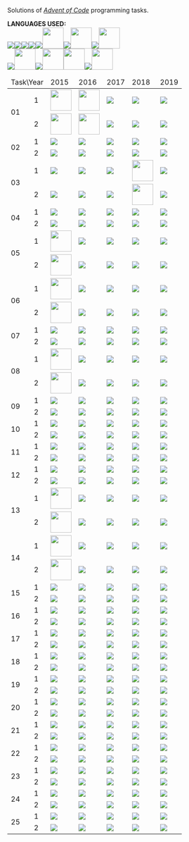 Solutions  of <cite>[Advent of Code][1]</cite> programming tasks.

**LANGUAGES USED:**<br>
<img src="https://img.icons8.com/color/48/000000/python.png"><img src="https://img.icons8.com/color/48/000000/java-coffee-cup-logo.png"/><img src="https://img.icons8.com/color/48/000000/c-programming.png"/><img src="https://img.icons8.com/color/48/000000/c-plus-plus-logo.png"/><img src="https://img.icons8.com/material/48/000000/haskell.png"/><img src="https://img.icons8.com/dusk/64/000000/scala.png" width="48" height="48"/><img src="https://img.icons8.com/fluent/48/000000/console.png"/><img src="https://www.r-project.org/logo/Rlogo.png" width="48" height="48"/><img src="https://img.icons8.com/color/48/000000/c-sharp-logo-2.png"/><img src="https://img.icons8.com/officel/80/000000/php-logo.png" width="48" height="48"/><br>
<img src="https://img.icons8.com/color/48/000000/javascript.png"/><img src="https://symbols.getvecta.com/stencil_85/50_julia-language-icon.d9f53761e1.svg" width="48" height="48"/><img src="https://img.icons8.com/color/48/000000/ruby-programming-language.png"/><img src="https://img.icons8.com/windows/64/000000/erlang.png" width="48" height="48"/><img src="http://abolfazlm.com/image/Assembly-logo.png" widht="48" height="48"/><img src="https://img.icons8.com/color/48/000000/kotlin.png"/><img src="https://www2.cs.arizona.edu/icon/wwwcube.gif" width="48" height="48"/><br><table>
<thead>
	<tr>
		<td colspan="2">Task\Year</td>
		<td>2015</td>
		<td>2016</td>
		<td>2017</td>
		<td>2018</td>
		<td>2019</td>
	</tr>
</thead>
<tbody>
	<tr>
		<td rowspan="2">01</td>
		<td>1</td>
		<td><img src="http://abolfazlm.com/image/Assembly-logo.png" widht="48" height="48"/></td>
		<td><img src="https://www2.cs.arizona.edu/icon/wwwcube.gif" width="48" height="48"/></td>
		<td><img src="https://img.icons8.com/color/48/000000/c-programming.png"/></td>
		<td><img src="https://img.icons8.com/color/48/000000/delete-sign.png"/></td>
		<td><img src="https://img.icons8.com/color/48/000000/python.png"></td>
	</tr>
	<tr>
		<td>2</td>
		<td><img src="http://abolfazlm.com/image/Assembly-logo.png" widht="48" height="48"/></td>
		<td><img src="https://www2.cs.arizona.edu/icon/wwwcube.gif" width="48" height="48"/></td>
		<td><img src="https://img.icons8.com/color/48/000000/c-programming.png"/></td>
		<td><img src="https://img.icons8.com/color/48/000000/delete-sign.png"/></td>
		<td><img src="https://img.icons8.com/color/48/000000/python.png"></td>
	</tr>
	<tr>
		<td rowspan="2">02</td>
		<td>1</td>
		<td><img src="https://img.icons8.com/color/48/000000/javascript.png"/></td>
		<td><img src="https://img.icons8.com/color/48/000000/c-plus-plus-logo.png"/></td>
		<td><img src="https://img.icons8.com/color/48/000000/python.png"></td>
		<td><img src="https://img.icons8.com/material/48/000000/haskell.png"/></td>
		<td><img src="https://img.icons8.com/color/48/000000/python.png"></td>
	</tr>
	<tr>
		<td>2</td>
		<td><img src="https://img.icons8.com/color/48/000000/javascript.png"/></td>
		<td><img src="https://img.icons8.com/color/48/000000/c-plus-plus-logo.png"/></td>
		<td><img src="https://img.icons8.com/color/48/000000/python.png"></td>
		<td><img src="https://img.icons8.com/material/48/000000/haskell.png"/></td>
		<td><img src="https://img.icons8.com/color/48/000000/python.png"></td>
	</tr>
	<tr>
		<td rowspan="2">03</td>
		<td>1</td>
		<td><img src="https://img.icons8.com/color/48/000000/python.png"></td>
		<td><img src="https://img.icons8.com/color/48/000000/delete-sign.png"/></td>
		<td><img src="https://img.icons8.com/color/48/000000/python.png"></td>
		<td><img src="https://img.icons8.com/dusk/64/000000/scala.png" width="48" height="48"/></td>
		<td><img src="https://img.icons8.com/color/48/000000/python.png"></td>
	</tr>
	<tr>
		<td>2</td>
		<td><img src="https://img.icons8.com/color/48/000000/python.png"></td>
		<td><img src="https://img.icons8.com/color/48/000000/delete-sign.png"/></td>
		<td><img src="https://img.icons8.com/color/48/000000/python.png"></td>
		<td><img src="https://img.icons8.com/dusk/64/000000/scala.png" width="48" height="48"/></td>
		<td><img src="https://img.icons8.com/color/48/000000/python.png"></td>
	</tr>
	<tr>
		<td rowspan="2">04</td>
		<td>1</td>
		<td><img src="https://img.icons8.com/color/48/000000/c-sharp-logo-2.png"/></td>
		<td><img src="https://img.icons8.com/color/48/000000/delete-sign.png"/></td>
		<td><img src="https://img.icons8.com/color/48/000000/python.png"></td>
		<td><img src="https://img.icons8.com/color/48/000000/kotlin.png"/></td>
		<td><img src="https://img.icons8.com/color/48/000000/python.png"></td>
	</tr>
	<tr>
		<td>2</td>
		<td><img src="https://img.icons8.com/color/48/000000/c-sharp-logo-2.png"/></td>
		<td><img src="https://img.icons8.com/color/48/000000/delete-sign.png"/></td>
		<td><img src="https://img.icons8.com/color/48/000000/python.png"></td>
		<td><img src="https://img.icons8.com/color/48/000000/kotlin.png"/></td>
		<td><img src="https://img.icons8.com/color/48/000000/python.png"></td>
	</tr>
	<tr>
		<td rowspan="2">05</td>
		<td>1</td>
		<td><img src="https://img.icons8.com/officel/80/000000/php-logo.png" width="48" height="48"/></td>
		<td><img src="https://img.icons8.com/color/48/000000/delete-sign.png"/></td>
		<td><img src="https://img.icons8.com/color/48/000000/python.png"></td>
		<td><img src="https://img.icons8.com/color/48/000000/delete-sign.png"/></td>
		<td><img src="https://img.icons8.com/color/48/000000/python.png"></td>
	</tr>
	<tr>
		<td>2</td>
		<td><img src="https://img.icons8.com/officel/80/000000/php-logo.png" width="48" height="48"/></td>
		<td><img src="https://img.icons8.com/color/48/000000/delete-sign.png"/></td>
		<td><img src="https://img.icons8.com/color/48/000000/python.png"></td>
		<td><img src="https://img.icons8.com/color/48/000000/delete-sign.png"/></td>
		<td><img src="https://img.icons8.com/color/48/000000/python.png"></td>
	</tr>
	<tr>
		<td rowspan="2">06</td>
		<td>1</td>
		<td><img src="https://www.r-project.org/logo/Rlogo.png" width="48" height="48"/></td>
		<td><img src="https://img.icons8.com/color/48/000000/delete-sign.png"/></td>
		<td><img src="https://img.icons8.com/color/48/000000/python.png"></td>
		<td><img src="https://img.icons8.com/color/48/000000/delete-sign.png"/></td>
		<td><img src="https://img.icons8.com/color/48/000000/python.png"></td>
	</tr>
	<tr>
		<td>2</td>
		<td><img src="https://www.r-project.org/logo/Rlogo.png" width="48" height="48"/></td>
		<td><img src="https://img.icons8.com/color/48/000000/delete-sign.png"/></td>
		<td><img src="https://img.icons8.com/color/48/000000/python.png"></td>
		<td><img src="https://img.icons8.com/color/48/000000/delete-sign.png"/></td>
		<td><img src="https://img.icons8.com/color/48/000000/python.png"></td>
	</tr>
	<tr>
		<td rowspan="2">07</td>
		<td>1</td>
		<td><img src="https://img.icons8.com/color/48/000000/delete-sign.png"/></td>
		<td><img src="https://img.icons8.com/color/48/000000/delete-sign.png"/></td>
		<td><img src="https://img.icons8.com/color/48/000000/python.png"></td>
		<td><img src="https://img.icons8.com/color/48/000000/delete-sign.png"/></td>
		<td><img src="https://img.icons8.com/color/48/000000/python.png"></td>
	</tr>
	<tr>
		<td>2</td>
		<td><img src="https://img.icons8.com/color/48/000000/delete-sign.png"/></td>
		<td><img src="https://img.icons8.com/color/48/000000/delete-sign.png"/></td>
		<td><img src="https://img.icons8.com/color/48/000000/python.png"></td>
		<td><img src="https://img.icons8.com/color/48/000000/delete-sign.png"/></td>
		<td><img src="https://img.icons8.com/color/48/000000/python.png"></td>
	</tr>
	<tr>
		<td rowspan="2">08</td>
		<td>1</td>
		<td><img src="https://symbols.getvecta.com/stencil_85/50_julia-language-icon.d9f53761e1.svg" width="48" height="48"/></td>
		<td><img src="https://img.icons8.com/color/48/000000/delete-sign.png"/></td>
		<td><img src="https://img.icons8.com/color/48/000000/delete-sign.png"/></td>
		<td><img src="https://img.icons8.com/color/48/000000/delete-sign.png"/></td>
		<td><img src="https://img.icons8.com/color/48/000000/python.png"></td>
	</tr>
	<tr>
		<td>2</td>
		<td><img src="https://symbols.getvecta.com/stencil_85/50_julia-language-icon.d9f53761e1.svg" width="48" height="48"/></td>
		<td><img src="https://img.icons8.com/color/48/000000/delete-sign.png"/></td>
		<td><img src="https://img.icons8.com/color/48/000000/delete-sign.png"/></td>
		<td><img src="https://img.icons8.com/color/48/000000/delete-sign.png"/></td>
		<td><img src="https://img.icons8.com/color/48/000000/python.png"></td>
	</tr>
	<tr>
		<td rowspan="2">09</td>
		<td>1</td>
		<td><img src="https://img.icons8.com/color/48/000000/ruby-programming-language.png"/></td>
		<td><img src="https://img.icons8.com/color/48/000000/delete-sign.png"/></td>
		<td><img src="https://img.icons8.com/color/48/000000/delete-sign.png"/></td>
		<td><img src="https://img.icons8.com/color/48/000000/delete-sign.png"/></td>
		<td><img src="https://img.icons8.com/color/48/000000/python.png"></td>
	</tr>
	<tr>
		<td>2</td>
		<td><img src="https://img.icons8.com/color/48/000000/ruby-programming-language.png"/></td>
		<td><img src="https://img.icons8.com/color/48/000000/delete-sign.png"/></td>
		<td><img src="https://img.icons8.com/color/48/000000/delete-sign.png"/></td>
		<td><img src="https://img.icons8.com/color/48/000000/delete-sign.png"/></td>
		<td><img src="https://img.icons8.com/color/48/000000/python.png"></td>
	</tr>
	<tr>
		<td rowspan="2">10</td>
		<td>1</td>
		<td><img src="https://img.icons8.com/color/48/000000/c-plus-plus-logo.png"/></td>
		<td><img src="https://img.icons8.com/color/48/000000/delete-sign.png"/></td>
		<td><img src="https://img.icons8.com/color/48/000000/delete-sign.png"/></td>
		<td><img src="https://img.icons8.com/color/48/000000/delete-sign.png"/></td>
		<td><img src="https://img.icons8.com/color/48/000000/python.png"></td>
	</tr>
	<tr>
		<td>2</td>
		<td><img src="https://img.icons8.com/color/48/000000/c-plus-plus-logo.png"/></td>
		<td><img src="https://img.icons8.com/color/48/000000/delete-sign.png"/></td>
		<td><img src="https://img.icons8.com/color/48/000000/delete-sign.png"/></td>
		<td><img src="https://img.icons8.com/color/48/000000/delete-sign.png"/></td>
		<td><img src="https://img.icons8.com/color/48/000000/python.png"></td>
	</tr>
	<tr>
		<td rowspan="2">11</td>
		<td>1</td>
		<td><img src="https://img.icons8.com/color/48/000000/c-programming.png"/></td>
		<td><img src="https://img.icons8.com/color/48/000000/delete-sign.png"/></td>
		<td><img src="https://img.icons8.com/color/48/000000/delete-sign.png"/></td>
		<td><img src="https://img.icons8.com/color/48/000000/delete-sign.png"/></td>
		<td><img src="https://img.icons8.com/color/48/000000/python.png"></td>
	</tr>
	<tr>
		<td>2</td>
		<td><img src="https://img.icons8.com/color/48/000000/c-programming.png"/></td>
		<td><img src="https://img.icons8.com/color/48/000000/delete-sign.png"/></td>
		<td><img src="https://img.icons8.com/color/48/000000/delete-sign.png"/></td>
		<td><img src="https://img.icons8.com/color/48/000000/delete-sign.png"/></td>
		<td><img src="https://img.icons8.com/color/48/000000/python.png"></td>
	</tr>
	<tr>
		<td rowspan="2">12</td>
		<td>1</td>
		<td><img src="https://img.icons8.com/color/48/000000/java-coffee-cup-logo.png"/></td>
		<td><img src="https://img.icons8.com/color/48/000000/delete-sign.png"/></td>
		<td><img src="https://img.icons8.com/color/48/000000/delete-sign.png"/></td>
		<td><img src="https://img.icons8.com/color/48/000000/delete-sign.png"/></td>
		<td><img src="https://img.icons8.com/color/48/000000/python.png"></td>
	</tr>
	<tr>
		<td>2</td>
		<td><img src="https://img.icons8.com/color/48/000000/java-coffee-cup-logo.png"/></td>
		<td><img src="https://img.icons8.com/color/48/000000/delete-sign.png"/></td>
		<td><img src="https://img.icons8.com/color/48/000000/delete-sign.png"/></td>
		<td><img src="https://img.icons8.com/color/48/000000/delete-sign.png"/></td>
		<td><img src="https://img.icons8.com/color/48/000000/python.png"></td>
	</tr>
	<tr>
		<td rowspan="2">13</td>
		<td>1</td>
		<td><img src="https://img.icons8.com/dusk/64/000000/scala.png" width="48" height="48"/></td>
		<td><img src="https://img.icons8.com/color/48/000000/delete-sign.png"/></td>
		<td><img src="https://img.icons8.com/color/48/000000/delete-sign.png"/></td>
		<td><img src="https://img.icons8.com/color/48/000000/delete-sign.png"/></td>
		<td><img src="https://img.icons8.com/color/48/000000/python.png"></td>
	</tr>
	<tr>
		<td>2</td>
		<td><img src="https://img.icons8.com/dusk/64/000000/scala.png" width="48" height="48"/></td>
		<td><img src="https://img.icons8.com/color/48/000000/delete-sign.png"/></td>
		<td><img src="https://img.icons8.com/color/48/000000/delete-sign.png"/></td>
		<td><img src="https://img.icons8.com/color/48/000000/delete-sign.png"/></td>
		<td><img src="https://img.icons8.com/color/48/000000/more.png"/></td>
	</tr>
	<tr>
		<td rowspan="2">14</td>
		<td>1</td>
		<td><img src="https://img.icons8.com/windows/64/000000/erlang.png" width="48" height="48"/></td>
		<td><img src="https://img.icons8.com/color/48/000000/delete-sign.png"/></td>
		<td><img src="https://img.icons8.com/color/48/000000/delete-sign.png"/></td>
		<td><img src="https://img.icons8.com/color/48/000000/delete-sign.png"/></td>
		<td><img src="https://img.icons8.com/color/48/000000/python.png"></td>
	</tr>
	<tr>
		<td>2</td>
		<td><img src="https://img.icons8.com/windows/64/000000/erlang.png" width="48" height="48"/></td>
		<td><img src="https://img.icons8.com/color/48/000000/delete-sign.png"/></td>
		<td><img src="https://img.icons8.com/color/48/000000/delete-sign.png"/></td>
		<td><img src="https://img.icons8.com/color/48/000000/delete-sign.png"/></td>
		<td><img src="https://img.icons8.com/color/48/000000/more.png"/></td>
	</tr>
	<tr>
		<td rowspan="2">15</td>
		<td>1</td>
		<td><img src="https://img.icons8.com/color/48/000000/kotlin.png"/></td>
		<td><img src="https://img.icons8.com/color/48/000000/delete-sign.png"/></td>
		<td><img src="https://img.icons8.com/color/48/000000/delete-sign.png"/></td>
		<td><img src="https://img.icons8.com/color/48/000000/delete-sign.png"/></td>
		<td><img src="https://img.icons8.com/color/48/000000/more.png"/></td>
	</tr>
	<tr>
		<td>2</td>
		<td><img src="https://img.icons8.com/color/48/000000/kotlin.png"/></td>
		<td><img src="https://img.icons8.com/color/48/000000/delete-sign.png"/></td>
		<td><img src="https://img.icons8.com/color/48/000000/delete-sign.png"/></td>
		<td><img src="https://img.icons8.com/color/48/000000/delete-sign.png"/></td>
		<td><img src="https://img.icons8.com/color/48/000000/delete-sign.png"/></td>
	</tr>
	<tr>
		<td rowspan="2">16</td>
		<td>1</td>
		<td><img src="https://img.icons8.com/color/48/000000/more.png"/></td>
		<td><img src="https://img.icons8.com/color/48/000000/delete-sign.png"/></td>
		<td><img src="https://img.icons8.com/color/48/000000/delete-sign.png"/></td>
		<td><img src="https://img.icons8.com/color/48/000000/delete-sign.png"/></td>
		<td><img src="https://img.icons8.com/color/48/000000/python.png"></td>
	</tr>
	<tr>
		<td>2</td>
		<td><img src="https://img.icons8.com/color/48/000000/delete-sign.png"/></td>
		<td><img src="https://img.icons8.com/color/48/000000/delete-sign.png"/></td>
		<td><img src="https://img.icons8.com/color/48/000000/delete-sign.png"/></td>
		<td><img src="https://img.icons8.com/color/48/000000/delete-sign.png"/></td>
		<td><img src="https://img.icons8.com/color/48/000000/delete-sign.png"/></td>
	</tr>
	<tr>
		<td rowspan="2">17</td>
		<td>1</td>
		<td><img src="https://img.icons8.com/material/48/000000/haskell.png"/></td>
		<td><img src="https://img.icons8.com/color/48/000000/delete-sign.png"/></td>
		<td><img src="https://img.icons8.com/color/48/000000/delete-sign.png"/></td>
		<td><img src="https://img.icons8.com/color/48/000000/delete-sign.png"/></td>
		<td><img src="https://img.icons8.com/color/48/000000/delete-sign.png"/></td>
	</tr>
	<tr>
		<td>2</td>
		<td><img src="https://img.icons8.com/material/48/000000/haskell.png"/></td>
		<td><img src="https://img.icons8.com/color/48/000000/delete-sign.png"/></td>
		<td><img src="https://img.icons8.com/color/48/000000/delete-sign.png"/></td>
		<td><img src="https://img.icons8.com/color/48/000000/delete-sign.png"/></td>
		<td><img src="https://img.icons8.com/color/48/000000/delete-sign.png"/></td>
	</tr>
	<tr>
		<td rowspan="2">18</td>
		<td>1</td>
		<td><img src="https://img.icons8.com/fluent/48/000000/console.png"/></td>
		<td><img src="https://img.icons8.com/color/48/000000/delete-sign.png"/></td>
		<td><img src="https://img.icons8.com/color/48/000000/delete-sign.png"/></td>
		<td><img src="https://img.icons8.com/color/48/000000/delete-sign.png"/></td>
		<td><img src="https://img.icons8.com/color/48/000000/delete-sign.png"/></td>
	</tr>
	<tr>
		<td>2</td>
		<td><img src="https://img.icons8.com/fluent/48/000000/console.png"/></td>
		<td><img src="https://img.icons8.com/color/48/000000/delete-sign.png"/></td>
		<td><img src="https://img.icons8.com/color/48/000000/delete-sign.png"/></td>
		<td><img src="https://img.icons8.com/color/48/000000/delete-sign.png"/></td>
		<td><img src="https://img.icons8.com/color/48/000000/delete-sign.png"/></td>
	</tr>
	<tr>
		<td rowspan="2">19</td>
		<td>1</td>
		<td><img src="https://img.icons8.com/color/48/000000/more.png"/></td>
		<td><img src="https://img.icons8.com/color/48/000000/delete-sign.png"/></td>
		<td><img src="https://img.icons8.com/color/48/000000/delete-sign.png"/></td>
		<td><img src="https://img.icons8.com/color/48/000000/delete-sign.png"/></td>
		<td><img src="https://img.icons8.com/color/48/000000/delete-sign.png"/></td>
	</tr>
	<tr>
		<td>2</td>
		<td><img src="https://img.icons8.com/color/48/000000/delete-sign.png"/></td>
		<td><img src="https://img.icons8.com/color/48/000000/delete-sign.png"/></td>
		<td><img src="https://img.icons8.com/color/48/000000/delete-sign.png"/></td>
		<td><img src="https://img.icons8.com/color/48/000000/delete-sign.png"/></td>
		<td><img src="https://img.icons8.com/color/48/000000/delete-sign.png"/></td>
	</tr>
	<tr>
		<td rowspan="2">20</td>
		<td>1</td>
		<td><img src="https://img.icons8.com/color/48/000000/delete-sign.png"/></td>
		<td><img src="https://img.icons8.com/color/48/000000/delete-sign.png"/></td>
		<td><img src="https://img.icons8.com/color/48/000000/delete-sign.png"/></td>
		<td><img src="https://img.icons8.com/color/48/000000/delete-sign.png"/></td>
		<td><img src="https://img.icons8.com/color/48/000000/delete-sign.png"/></td>
	</tr>
	<tr>
		<td>2</td>
		<td><img src="https://img.icons8.com/color/48/000000/delete-sign.png"/></td>
		<td><img src="https://img.icons8.com/color/48/000000/delete-sign.png"/></td>
		<td><img src="https://img.icons8.com/color/48/000000/delete-sign.png"/></td>
		<td><img src="https://img.icons8.com/color/48/000000/delete-sign.png"/></td>
		<td><img src="https://img.icons8.com/color/48/000000/delete-sign.png"/></td>
	</tr>
	<tr>
		<td rowspan="2">21</td>
		<td>1</td>
		<td><img src="https://img.icons8.com/color/48/000000/delete-sign.png"/></td>
		<td><img src="https://img.icons8.com/color/48/000000/delete-sign.png"/></td>
		<td><img src="https://img.icons8.com/color/48/000000/delete-sign.png"/></td>
		<td><img src="https://img.icons8.com/color/48/000000/delete-sign.png"/></td>
		<td><img src="https://img.icons8.com/color/48/000000/delete-sign.png"/></td>
	</tr>
	<tr>
		<td>2</td>
		<td><img src="https://img.icons8.com/color/48/000000/delete-sign.png"/></td>
		<td><img src="https://img.icons8.com/color/48/000000/delete-sign.png"/></td>
		<td><img src="https://img.icons8.com/color/48/000000/delete-sign.png"/></td>
		<td><img src="https://img.icons8.com/color/48/000000/delete-sign.png"/></td>
		<td><img src="https://img.icons8.com/color/48/000000/delete-sign.png"/></td>
	</tr>
	<tr>
		<td rowspan="2">22</td>
		<td>1</td>
		<td><img src="https://img.icons8.com/color/48/000000/delete-sign.png"/></td>
		<td><img src="https://img.icons8.com/color/48/000000/delete-sign.png"/></td>
		<td><img src="https://img.icons8.com/color/48/000000/delete-sign.png"/></td>
		<td><img src="https://img.icons8.com/color/48/000000/delete-sign.png"/></td>
		<td><img src="https://img.icons8.com/color/48/000000/python.png"></td>
	</tr>
	<tr>
		<td>2</td>
		<td><img src="https://img.icons8.com/color/48/000000/delete-sign.png"/></td>
		<td><img src="https://img.icons8.com/color/48/000000/delete-sign.png"/></td>
		<td><img src="https://img.icons8.com/color/48/000000/delete-sign.png"/></td>
		<td><img src="https://img.icons8.com/color/48/000000/delete-sign.png"/></td>
		<td><img src="https://img.icons8.com/color/48/000000/more.png"/></td>
	</tr>
	<tr>
		<td rowspan="2">23</td>
		<td>1</td>
		<td><img src="https://img.icons8.com/color/48/000000/delete-sign.png"/></td>
		<td><img src="https://img.icons8.com/color/48/000000/delete-sign.png"/></td>
		<td><img src="https://img.icons8.com/color/48/000000/delete-sign.png"/></td>
		<td><img src="https://img.icons8.com/color/48/000000/delete-sign.png"/></td>
		<td><img src="https://img.icons8.com/color/48/000000/delete-sign.png"/></td>
	</tr>
	<tr>
		<td>2</td>
		<td><img src="https://img.icons8.com/color/48/000000/delete-sign.png"/></td>
		<td><img src="https://img.icons8.com/color/48/000000/delete-sign.png"/></td>
		<td><img src="https://img.icons8.com/color/48/000000/delete-sign.png"/></td>
		<td><img src="https://img.icons8.com/color/48/000000/delete-sign.png"/></td>
		<td><img src="https://img.icons8.com/color/48/000000/delete-sign.png"/></td>
	</tr>
	<tr>
		<td rowspan="2">24</td>
		<td>1</td>
		<td><img src="https://img.icons8.com/color/48/000000/delete-sign.png"/></td>
		<td><img src="https://img.icons8.com/color/48/000000/delete-sign.png"/></td>
		<td><img src="https://img.icons8.com/color/48/000000/delete-sign.png"/></td>
		<td><img src="https://img.icons8.com/color/48/000000/delete-sign.png"/></td>
		<td><img src="https://img.icons8.com/color/48/000000/python.png"></td>
	</tr>
	<tr>
		<td>2</td>
		<td><img src="https://img.icons8.com/color/48/000000/delete-sign.png"/></td>
		<td><img src="https://img.icons8.com/color/48/000000/delete-sign.png"/></td>
		<td><img src="https://img.icons8.com/color/48/000000/delete-sign.png"/></td>
		<td><img src="https://img.icons8.com/color/48/000000/delete-sign.png"/></td>
		<td><img src="https://img.icons8.com/color/48/000000/more.png"/></td>
	</tr>
	<tr>
		<td rowspan="2">25</td>
		<td>1</td>
		<td><img src="https://img.icons8.com/color/48/000000/delete-sign.png"/></td>
		<td><img src="https://img.icons8.com/color/48/000000/delete-sign.png"/></td>
		<td><img src="https://img.icons8.com/color/48/000000/delete-sign.png"/></td>
		<td><img src="https://img.icons8.com/color/48/000000/delete-sign.png"/></td>
		<td><img src="https://img.icons8.com/color/48/000000/delete-sign.png"/></td>
	</tr>
	<tr>
		<td>2</td>
		<td><img src="https://img.icons8.com/color/48/000000/delete-sign.png"/></td>
		<td><img src="https://img.icons8.com/color/48/000000/delete-sign.png"/></td>
		<td><img src="https://img.icons8.com/color/48/000000/delete-sign.png"/></td>
		<td><img src="https://img.icons8.com/color/48/000000/delete-sign.png"/></td>
		<td><img src="https://img.icons8.com/color/48/000000/delete-sign.png"/></td>
	</tr>
</tbody>
</table>

[1]: https://adventofcode.com/
